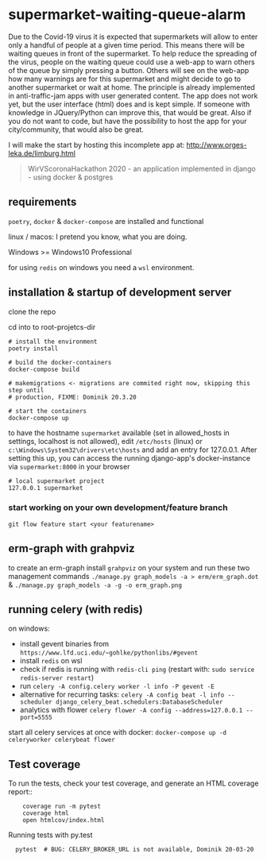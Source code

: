 
# supermarket-waiting-queue-alarm

Due to the Covid-19 virus it is expected that supermarkets will allow to enter only a handful of people at a given time period. This means there will be waiting queues in front of the supermarket. To help reduce the spreading of the virus, people on the waiting queue could use a web-app to warn others of the queue by simply pressing a button. Others will see on the web-app how many warnings are for this supermarket and might decide to go to another supermarket or wait at home. The principle is already implemented in anti-traffic-jam apps with user generated content. The app does not work yet, but the user interface (html) does and is kept simple.
If someone with knowledge in JQuery/Python can improve this, that would be great. Also if you do not want to code, but have the possibility to host the app for your city/community, that would also be great.

I will make the start by hosting this incomplete app at:
http://www.orges-leka.de/limburg.html

> WirVScoronaHackathon 2020 - an application implemented in django - using docker &amp; postgres

## requirements

`poetry`, `docker` & `docker-compose` are installed and functional

linux / macos: I pretend you know, what you are doing.

Windows >= Windows10 Professional

for using `redis` on windows you need a `wsl` environment.

## installation & startup of development server

clone the repo

cd into to root-projetcs-dir

```shell
# install the environment
poetry install

# build the docker-containers
docker-compose build

# makemigrations <- migrations are commited right now, skipping this step until
# production, FIXME: Dominik 20.3.20

# start the containers
docker-compose up
```

to have the hostname `supermarket` available (set in allowed_hosts in settings,
localhost is not allowed), edit `/etc/hosts` (linux) or
`c:\Windows\System32\drivers\etc\hosts` and add an entry for 127.0.0.1. After
setting this up, you can access the running django-app's docker-instance via
`supermarket:8000` in your browser

```/etc/hosts
# local supermarket project
127.0.0.1 supermarket
```

### start working on your own development/feature branch

`git flow feature start <your featurename>`

## erm-graph with grahpviz

to create an erm-graph install `grahpviz` on your system and run these two
management commands `./manage.py graph_models -a > erm/erm_graph.dot` &
`./manage.py graph_models -a -g -o erm_graph.png`

## running celery (with redis)

on windows:

- install gevent binaries from `https://www.lfd.uci.edu/~gohlke/pythonlibs/#gevent`
- install `redis` on wsl
- check if redis is running with `redis-cli ping` (restart with: `sudo service redis-server restart`)
- run `celery -A config.celery worker -l info -P gevent -E`
- alternative for recurring tasks: `celery -A config beat -l info --scheduler django_celery_beat.schedulers:DatabaseScheduler`
- analytics with flower `celery flower -A config --address=127.0.0.1 --port=5555`

start all celery services at once with docker:
`docker-compose up -d celeryworker celerybeat flower`

## Test coverage

To run the tests, check your test coverage, and generate an HTML coverage report::

```shell
    coverage run -m pytest
    coverage html
    open htmlcov/index.html
```

Running tests with py.test

```shell
  pytest  # BUG: CELERY_BROKER_URL is not available, Dominik 20-03-20
```

